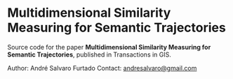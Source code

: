 # Multidimensional Similarity Measuring for Semantic Trajectories

Source code for the paper <b>Multidimensional Similarity Measuring for Semantic Trajectories</b>, published in Transactions in GIS.

Author: André Salvaro Furtado
Contact: andresalvaro@gmail.com
